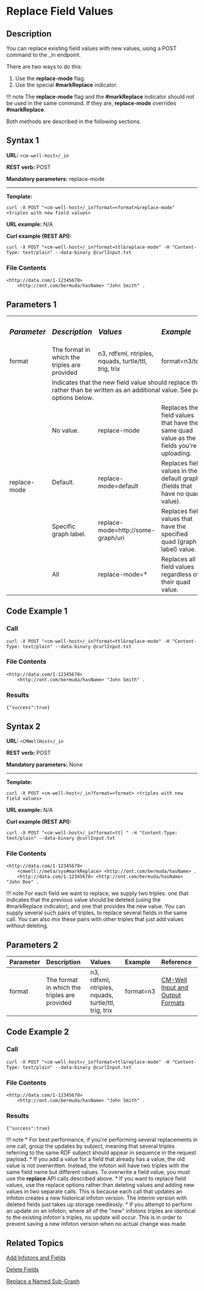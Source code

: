 # Replace Field Values

## Description

You can replace existing field values with new values, using a POST command to the _in endpoint.

There are two ways to do this: 

1. Use the **replace-mode** flag.
2. Use the special **#markReplace** indicator.

!!! note
	The **replace-mode** flag and the **#markReplace** indicator should not be used in the same command. If they are, **replace-mode** overrides **#markReplace**.

Both methods are described in the following sections.

## Syntax 1

**URL:** ```<cm-well-host>/_in```

**REST verb:** POST

**Mandatory parameters:** replace-mode

----------

**Template:**

```
curl -X POST "<cm-well-host>/_in?format=<format>&replace-mode" <triples with new field values>
```

**URL example:** N/A

**Curl example (REST API):**

```
curl -X POST "<cm-well-host>/_in?format=ttl&replace-mode" -H "Content-Type: text/plain" --data-binary @curlInput.txt
```

### File Contents

```
<http://data.com/1-12345678> 
    <http://ont.com/bermuda/hasName> "John Smith" .
```

## Parameters 1


<table>
  <tr>
    <th align=left><h3><i>Parameter</i></h3></th>
    <th align=left><h3><i>Description</i></h3></th>
	<th align=left><h3><i>Values</i></h3></th>
	<th align=left><h3><i>Example</i></h3></th>
	<th align=left><h3><i>Reference</i></h3></th>
  </tr>
	<tr>
		<td>format</td>
		<td>The format in which the triples are provided</td>
		<td>n3, rdfxml, ntriples, nquads, turtle/ttl, trig, trix</td>
		<td>format=n3/td>
		<td><a href="API.InputAndOutputFormats.md">CM-Well Input and Output Formats</a></td>
	</tr>
	<tr>
	    <td rowspan="5" align=left>replace-mode</td>
		<td colspan="4">Indicates that the new field value should replace the existing value, rather than be written as an additional value. See parameter value options below.</td>
	</tr>
		<td>No value.</td>
		<td>replace-mode</td>
		<td>Replaces the field values that have the same quad value as the fields you're uploading.</td>
		<td>N/A</td>
	<tr>
		<td>Default. </td>
		<td>replace-mode=default</td>
		<td>Replaces field values in the default graph (fields that have no quad value).</td>
		<td>N/A</td>
	</tr>
		<td>Specific graph label.</td>
		<td>replace-mode=http://some-graph/uri</td>
		<td>Replaces field values that have the specified quad (graph label) value.</td>
		<td>N/A</td>
	<tr>
		<td>All</td>
		<td>replace-mode=*</td>
		<td>Replaces all field values regardless of their quad value.</td>
		<td>N/A</td>
	</tr>
</table>

## Code Example 1

### Call

```
curl -X POST "<cm-well-host>/_in?format=ttl&replace-mode" -H "Content-Type: text/plain" --data-binary @curlInput.txt
```

### File Contents

```
<http://data.com/1-12345678> 
    <http://ont.com/bermuda/hasName> "John Smith" .
```

### Results

```
{"success":true}
```

## Syntax 2

**URL:** ```<CMWellHost>/_in```

**REST verb:** POST

**Mandatory parameters:** None

----------

**Template:**

```
curl -X POST <cm-well-host>/_in?format=<format> <triples with new field values>
```

**URL example:** N/A

**Curl example (REST API):**

```
curl -X POST "<cm-well-host>/_in?format=ttl " -H "Content-Type: text/plain" --data-binary @curlInput.txt
```

### File Contents

```
<http://data.com/1-12345678> 
    <cmwell://meta/sys#markReplace> <http://ont.com/bermuda/hasName> . 
    <http://data.com/1-12345678> <http://ont.com/bermuda/hasName> "John Doe" . 
```

!!! note
	For each field we want to replace, we supply two triples: one that indicates that the previous value should be deleted (using the #markReplace indicator), and one that provides the new value. You can supply several such pairs of triples, to replace several fields in the same call. You can also mix these pairs with other triples that just add values without deleting.

## Parameters 2

Parameter | Description | Values | Example | Reference
:----------|:-------------|:--------|:---------|:----------
format | The format in which the triples are provided | n3, rdfxml, ntriples, nquads, turtle/ttl, trig, trix | format=n3 | [CM-Well Input and Output Formats](../UsageTopics/API.InputAndOutputFormats.md)

## Code Example 2

### Call

```
curl -X POST "<cm-well-host>/_in?format=ttl&replace-mode" -H "Content-Type: text/plain" --data-binary @curlInput.txt
```

### File Contents

```
<http://data.com/1-12345678> 
    <http://ont.com/bermuda/hasName> "John Smith" .
```

### Results

```
{"success":true}
```

!!! note
	* For best performance, if you're performing several replacements in one call, group the updates by subject, meaning that several triples referring to the same RDF subject should appear in sequence in the request payload. 
	* If you add a value for a field that already has a value, the old value is not overwritten. Instead, the infoton will have two triples with the same field name but different values. To overwrite a field value, you must use the **replace** API calls described above.
	* If you want to replace field values, use the replace options rather than deleting values and adding new values in two separate calls. This is because each call that updates an infoton creates a new historical infoton version. The interim version with deleted fields just takes up storage needlessly.
	* If you attempt to perform an update on an infoton, where all of the "new" infotons triples are identical to the existing infoton's triples, no update will occur. This is in order to prevent saving a new infoton version when no actual change was made.

## Related Topics

[Add Infotons and Fields](API.Update.AddInfotonsAndFields.md)

[Delete Fields](API.Update.DeleteFields.md)

[Replace a Named Sub-Graph](API.Update.DeleteOrReplaceValuesInNamedSubGraph.md)


